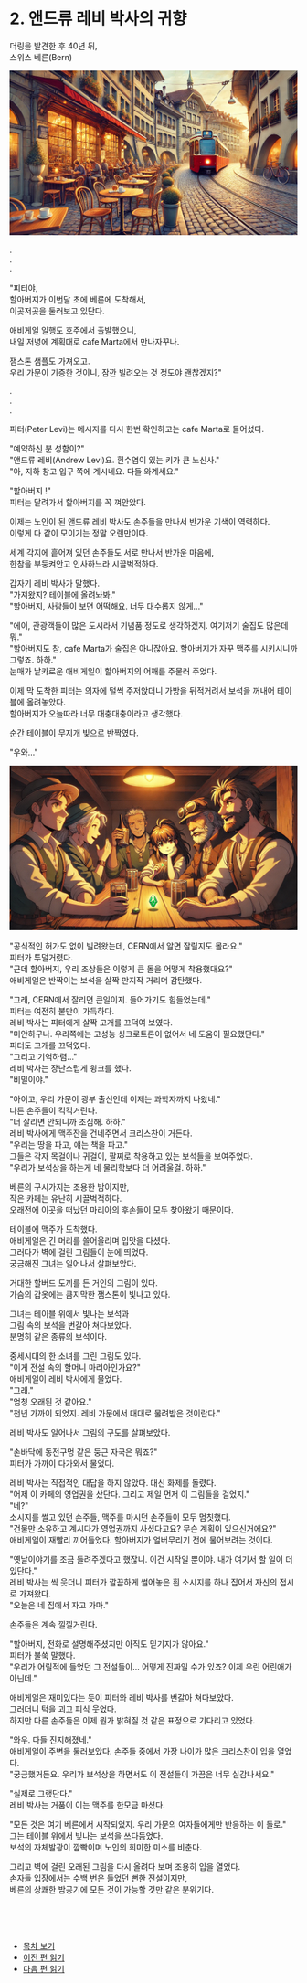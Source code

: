 # 2. 앤드류 레비 박사의 귀향  

더링을 발견한 후 40년 뒤,  
스위스 베른(Bern)  

![alt text](/GemSTON_Fantasy_1/images/ch-0-01-Bern_cafe.webp)

.  
.  
.  

"피터야,  
할아버지가 이번달 초에 베른에 도착해서,  
이곳저곳을 둘러보고 있단다.  

애비게일 일행도 호주에서 출발했으니,  
내일 저녕에 계획대로 cafe Marta에서 만나자꾸나.  

잼스톤 샘플도 가져오고.  
우리 가문이 기증한 것이니, 잠깐 빌려오는 것 정도야 괜찮겠지?"  

.  
.  
.  

피터(Peter Levi)는 메시지를 다시 한번 확인하고는 cafe Marta로 들어섰다.  

"예약하신 분 성함이?"  
"앤드류 레비(Andrew Levi)요. 흰수염이 있는 키가 큰 노신사."  
"아, 지하 창고 입구 쪽에 계시네요. 다들 와계세요."  

"할아버지 !"  
피터는 달려가서 할아버지를 꼭 껴안았다.  

이제는 노인이 된 앤드류 레비 박사도 손주들을 만나서 반가운 기색이 역력하다.  
이렇게 다 같이 모이기는 정말 오랜만이다.  

세계 각지에 흩어져 있던 손주들도 서로 만나서 반가운 마음에,  
한참을 부둥켜안고 인사하느라 시끌벅적하다.  

갑자기 레비 박사가 말했다.  
"가져왔지? 테이블에 올려놔봐."  
"할아버지, 사람들이 보면 어떡해요. 너무 대수롭지 않게..."  

"에이, 관광객들이 많은 도시라서 기념품 정도로 생각하겠지. 여기저기 술집도 많은데 뭐."  
"할아버지도 참, cafe Marta가 술집은 아니잖아요. 할아버지가 자꾸 맥주를 시키시니까 그렇죠. 하하."  
눈매가 날카로운 애비게일이 할아버지의 어깨를 주물러 주었다.  

이제 막 도착한 피터는 의자에 털썩 주저앉더니 가방을 뒤적거려서 보석을 꺼내어 테이블에 올려놓았다.  
할아버지가 오늘따라 너무 대충대충이라고 생각했다.  

순간 테이블이 무지개 빛으로 반짝였다.  

"우와..."  

![alt text](/GemSTON_Fantasy_1/images/image.png)

"공식적인 허가도 없이 빌려왔는데, CERN에서 알면 잘릴지도 몰라요."  
피터가 투덜거렸다.  
"근데 할아버지, 우리 조상들은 이렇게 큰 돌을 어떻게 착용했대요?"  
애비게일은 반짝이는 보석을 살짝 만지작 거리며 감탄했다.  

"그래, CERN에서 잘리면 큰일이지. 들어가기도 힘들었는데."  
피터는 여전히 불만이 가득하다.  
레비 박사는 피터에게 살짝 고개를 끄덕여 보였다.  
"미안하구나. 우리쪽에는 고성능 싱크로트론이 없어서 네 도움이 필요했단다."  
피터도 고개를 끄덕였다.  
"그리고 기억하렴..."  
레비 박사는 장난스럽게 윙크를 했다.  
"비밀이야."  

"아이고, 우리 가문이 광부 출신인데 이제는 과학자까지 나왔네."  
다른 손주들이 킥킥거린다.  
"너 잘리면 안되니까 조심해. 하하."  
레비 박사에게 맥주잔을 건네주면서 크리스찬이 거든다.  
"우리는 땅을 파고, 얘는 책을 파고."  
그들은 각자 목걸이나 귀걸이, 팔찌로 착용하고 있는 보석들을 보여주었다.  
"우리가 보석상을 하는게 네 물리학보다 더 어려울걸. 하하."  

베른의 구시가지는 조용한 밤이지만,  
작은 카페는 유난히 시끌벅적하다.  
오래전에 이곳을 떠났던 마리아의 후손들이 모두 찾아왔기 때문이다.  

테이블에 맥주가 도착했다.  
애비게일은 긴 머리를 쓸어올리며 입맛을 다셨다.  
그러다가 벽에 걸린 그림들이 눈에 띄었다.  
궁금해진 그녀는 일어나서 살펴보았다.  

거대한 할버드 도끼를 든 거인의 그림이 있다.  
가슴의 갑옷에는 큼지막한 잼스톤이 빛나고 있다.  

그녀는 테이블 위에서 빛나는 보석과  
그림 속의 보석을 번갈아 쳐다보았다.  
분명히 같은 종류의 보석이다.  

중세시대의 한 소녀를 그린 그림도 있다.  
"이게 전설 속의 할머니 마리아인가요?"  
애비게일이 레비 박사에게 물었다.  
"그래."  
"엄청 오래된 것 같아요."  
"천년 가까이 되었지. 레비 가문에서 대대로 물려받은 것이란다."  

레비 박사도 일어나서 그림의 구도를 살펴보았다.  

"손바닥에 동전구멍 같은 둥근 자국은 뭐죠?"  
피터가 가까이 다가와서 물었다.  

레비 박사는 직접적인 대답을 하지 않았다. 대신 화제를 돌렸다.  
"어제 이 카페의 영업권을 샀단다. 그리고 제일 먼저 이 그림들을 걸었지."  
"네?"  
소시지를 썰고 있던 손주들, 맥주를 마시던 손주들이 모두 멈칫했다.  
"건물만 소유하고 계시다가 영업권까지 사셨다고요? 무슨 계획이 있으신거에요?"  
애비게일이 재빨리 끼어들었다. 할아버지가 얼버무리기 전에 물어보려는 것이다.  

"옛날이야기를 조금 들려주겠다고 했잖니. 이건 시작일 뿐이야. 내가 여기서 할 일이 더 있단다."  
레비 박사는 씩 웃더니 피터가 깔끔하게 썰어놓은 흰 소시지를 하나 집어서 자신의 접시로 가져왔다.  
"오늘은 네 집에서 자고 가마."  

손주들은 계속 낄낄거린다.  

"할아버지, 전화로 설명해주셨지만 아직도 믿기지가 않아요."  
피터가 불쑥 말했다.  
"우리가 어릴적에 들었던 그 전설들이... 어떻게 진짜일 수가 있죠? 이제 우린 어린애가 아닌데."  

애비게일은 재미있다는 듯이 피터와 레비 박사를 번갈아 쳐다보았다.  
그러더니 턱을 괴고 피식 웃었다.  
하지만 다른 손주들은 이제 뭔가 밝혀질 것 같은 표정으로 기다리고 있었다.  

"와우. 다들 진지해졌네."  
애비게일이 주변을 둘러보았다. 손주들 중에서 가장 나이가 많은 크리스찬이 입을 열었다.  
"궁금했거든요. 우리가 보석상을 하면서도 이 전설들이 가끔은 너무 실감나서요."  

"실제로 그랬단다."  
레비 박사는 거품이 이는 맥주를 한모금 마셨다.  

"모든 것은 여기 베른에서 시작되었지. 우리 가문의 여자들에게만 반응하는 이 돌로."  
그는 테이블 위에서 빛나는 보석을 쓰다듬었다.  
보석의 자체발광이 깜빡이며 노인의 희미한 미소를 비춘다.  

그리고 벽에 걸린 오래된 그림을 다시 올려다 보며 조용히 입을 열었다.  
손자들 입장에서는 수백 번은 들었던 뻔한 전설이지만,  
베른의 상쾌한 밤공기에 모든 것이 가능할 것만 같은 분위기다.  

<br><br><br>

* [목차 보기](content_kr.md)  
* [이전 편 읽기](/01_gemston/KR/KR_1.md)
* [다음 편 읽기](/01_gemston/KR/KR_3.md)